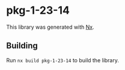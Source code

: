 # pkg-1-23-14

This library was generated with [Nx](https://nx.dev).

## Building

Run `nx build pkg-1-23-14` to build the library.
